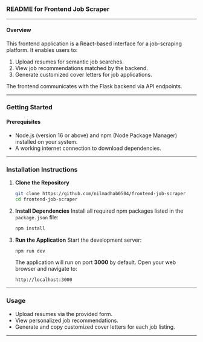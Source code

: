 ### **README for Frontend Job Scraper**

---

#### **Overview**
This frontend application is a React-based interface for a job-scraping platform. It enables users to:

1. Upload resumes for semantic job searches.
2. View job recommendations matched by the backend.
3. Generate customized cover letters for job applications.

The frontend communicates with the Flask backend via API endpoints.

---

### **Getting Started**

#### **Prerequisites**
- Node.js (version 16 or above) and npm (Node Package Manager) installed on your system.
- A working internet connection to download dependencies.

---

### **Installation Instructions**

1. **Clone the Repository**
   ```bash
   git clone https://github.com/nilmadhab0504/frontend-job-scraper
   cd frontend-job-scraper
   ```

2. **Install Dependencies**
   Install all required npm packages listed in the `package.json` file:
   ```bash
   npm install
   ```

3. **Run the Application**
   Start the development server:
   ```bash
   npm run dev
   ```

   The application will run on port **3000** by default. Open your web browser and navigate to:
   ```
   http://localhost:3000
   ```

---

### **Usage**
- Upload resumes via the provided form.
- View personalized job recommendations.
- Generate and copy customized cover letters for each job listing.

---
